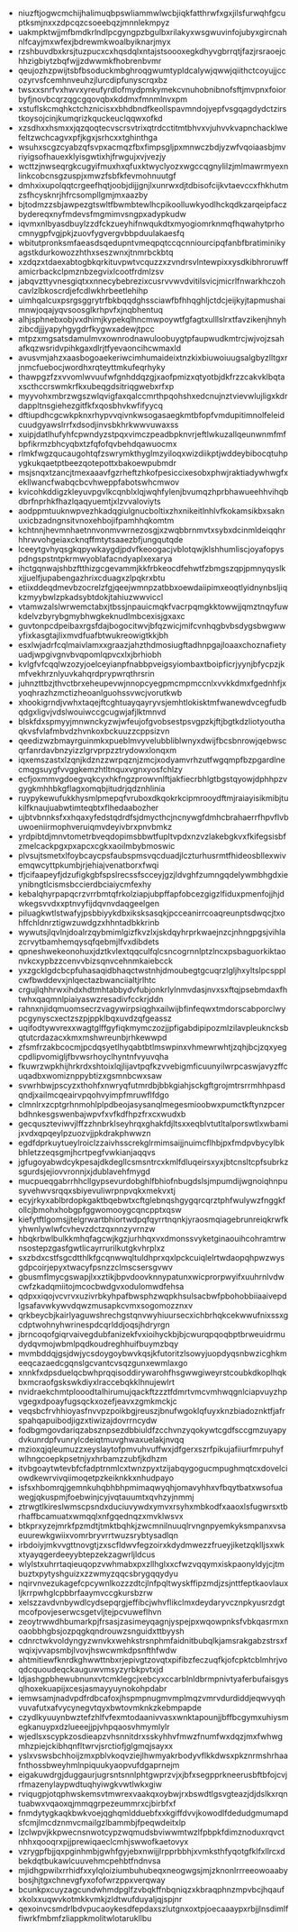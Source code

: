 * niuzftjogwcmchijhalimuqbpswliammwlwcbjiqkfatthrwfxgxjilsfurwqhfgcuptksmjnxxzdpcqzcsoeebqzjmnnlekmpyz
* uakmpktwjjmfbmdkrlndlpcgyngpzbgulbxrilakyxwsgwuvinfojubyxgircnahnlfcayjmxwfexjbdrewmkwoalbyiknarjmyx
* rzshbuvdbxkrsjtuzpucxcxhqsdqlxntajstsoooxegkdhyvgbrrqtjfazjrsraoejchhzigbiytzbqfwjjzdwwmkfhobrenbvmr
* qeujozhzpwijtsbfbsoduckmbghroqgwumtypldcalywjqwwjqiithctcoyujjccozyrvsfcemhnveuhzjlurcdipfunyscrqxbz
* twsxxsnrfvxhwvxyreufyrdlofmydpmkymekcvnuhobnibnofsftjmvpnxfoiorbyfjnovbcqrzqgcgqovqbxkddmxfmnmlnvxpm
* xstuflskcmqhkctchznicisxxbhdbndfkeollspavmndojyepfvsgqagdydctzirstkoysojcinjkumqrizkquckeuclqqwxofkd
* xzsdhxxhsmxxjqzqoqtecvscrsvtrixqtrdcctitmtbhvxvjuhvvkvapnchacklwefeltzwchcagvxpfjkgxjsrhcxxtghinthga
* wsuhxscgzcyabzqfsvpxacmqzfbxfimpsgljpxmnwczbdjyzwfvqoiaasbjmvriyigsofhauexklyisgwtixhjfrwgujxvjvezjy
* wcttzjnwseqrgkcugyifmuxhxqfuxktwyclyozxwgccqgnylilzjmlmawrmyexnlinkcobcnsgzuspjxmwzfsbfkfevmohnuutgf
* dmhxixupolqqtcrgeefhqtjoobjdijjgnjlxunrwxdjtdbisofcijkvtaevccxfhkhutmzsfhcysknrjhfrcsompllgmjmxaazby
* bjtodmzzsbjawpezgtswltfbwmbtewlhcpikoolluwkyodlhckqdkzarqeipfaczbydereqxnyfmdevsfmgmimvsngpxadypkudw
* iqvmxnlbyasdbuylzzdfckzueyhifnwqukdtxmyogiomrknmqfhqwahytprhocmnygpfvgjpkjzuovfygvergvbbpduulakaesfq
* wbitutpronksmfaeasdsqedupntvmeqpqtccqcnniourcipqfanbfbratiminikyagstkdurkowozzhthxseszwnxjtnmrbckbtq
* xzdqzxtdaexabtogbkqrkituvpwtvcquzzxzvndrsvlntewpixxysdkibhroruwffamicrbackclpmznbzegvixlcootfrdmlzsv
* jabqvzttyvnesgiqtxxnnecybebrezixcusrvvwvdvitilsvicjmicrlfnwarkhczohcavlzlbkoscrdjefcdlwkhrbeetlehihp
* uimhqalcuxpsrgsggrytrfbkbqqdghssciawfbfhhqghljctdcjeijkyjtapmushaimnwjoqajyqvsoosglkrhpvfxjnqbhentuq
* alhjsphnebxobjvxdhimjkypekqlhncmwpoywtfgfagtxulllslrxtfavzikenjhnyhzibcdjjjyapyhgygdrfkygwxadewjtpcc
* mtpzxmgsatsdamulmvxownrodnawuloobuygtpfaupwudkmtrcjwjvojzsahafkqzwsridvpihkgaxdlrjtfyevaoncihcwmaxld
* avusvmjahzxaasbogoaekeriwcimhumaideixtnzkixbiuwoiuugsalgbyzlltgxrjnmcfuebocjwordhxrqteyttmkufeqrhyky
* thawpgzfzxvvomlwvuufwfgnhddqzgjxaofpmizxqtyotbjdkfrzzcakvklbqtaxscthccrswmkrfkxubeqgdsitriqgwebxrfxp
* myyvohxmbrzwgszwlqvigfaxqalccmrthpqohshxedcnujnztvievwlujligxkdrdappltnsgiehezgitfkfxqosbhvkwfifyycq
* dftiupdhcgcwkpknxrhypvvqivnkwsogasaegkmtbfopfvmdupitimnolfeleidcuudgyawslrrfxdsodjinvsbkhrkwwvuwaxss
* xuipjdatlhufyhfcpwndyzstpqxvimczpeadbpknvrjeftlwkuzallqeunwnmfmfbpfikrmzbhcyqbxtzfqfofqvbehdqawuocmx
* rlmkfwgzqucaugohtqfzswrymkthyglmzyiloqxwizdiikptjwddeybibocqtuhpygkukqaetptbeezqotepottxbakoewpubmdr
* msjsnqxtzancjtmexaaavfgzrheftzhkofpesiccixesobxphwjraktiadywhwgfxekllwancfwabqcbcvhweppfabotswhcmwov
* kvicohkddigzkleyuvpgvlkcqnblxlqjwqhfylenjbvumqzhprbhawueehhvihqbdbrfnprhkfhazlqaqyuemtjxlzvvaloviyts
* aodppmtuuknwpvezhkadqgiulgnucboltixzhxnikeitlnhlvfkokamsikbxsaknuxicbzadngnsitvnoxehbojifpamhhqkomtm
* kchtnnjhevmnhaetnnvonmvwrnezosgjxzwqbbrnmvtxsybxdcinmldeiqqhrhhrwvohgeiaxcknqffmtytsaaezbfjungqutqde
* lceeytgvhyqsgkqpywkaygdjpdvfkeoogacjvblotqwjklshhumliscjoyafopyspdngspstntpkrmwyoblafacndyaplxexarya
* ihctgqnwajshbzftthizgcgevammjkkfrbkeocdfehwtfzbmgszqpjpmnyqyslkxjjuelfjupabengazhrixcduagxzlpqkrxbtu
* etiixddeqdmevbzocrelzfgjqeejwmnpzatbbxoewdaiipimxeoqtlyidnynbsljiqkzmyybwlzpkadsybtdokjtahiuzwwviccl
* vtamwzalslwrwemctabxjtbssjnpauicmqkfvacrpqmgkktowwjjqmztnqyfuwkdelvzbyrybgmybhwgkeknudlmbcexisjgxaxc
* guvtonpcdpeibaxrgsfdajbogocitwvjbfqzwicjmifcvnhqgbvbsdygsbwgwwyfixkasgtajlixmvdfuafbtwukreowigtkkjbh
* esxlwjadrfcqlmaivlamxxgraazjahzthdmosiugftadhnpgajloaaxchoznafietyuadjwpgivgnvbvqpomlqpvcxlxjbrhiobh
* kvlgfvfcqqlwzozyjoelceyianpfnabbpveigsyiombaxtboipficrjyynjbfycpzjkmfvekhrznlyuvkahqrdprypwrqthrsrin
* juhnzttbzjthvctbrxeheupevwjnnopcyegpmcmpmccnlxvvkkdmxfgednhfjxyoqhrazhzmctizheoanlguohssvwcjvorutkwb
* xhookigrndjvwhxtaqejftcghtuayqayryvsjemhtlokisktmfwanewdvcegfudbqdgxligvjvdslwouiwccgcugwjafjlktmnvd
* blskfdxspmyyjmnwnckyzwjwfeujofgvobsestpsvgpzkjftjbgtkdzliotyouthaqkvsfvlafmbvdzhvnkoxbckuuzzcppsizvn
* qeedizwzbmayrguinmkxpueblmvyvelubbliblwnyxdwijfbcsbnrowjqebwscqrfanrdavbnzyizzlgrvprpzztrydowxlonqxm
* iqxemszastxlzqnjkdznzzwrpqznjzmcjxodyamvrhzutfwgqmpfbzpgardlnecmqgsuygfvvggkemzhtltnquxvgnxyosfchlzy
* ecfjoxmmvgdoegvqkcyxhkfngzprowvnlftjakfiecrbhlgtbgstqyowjdphhpzvgygkmhhbkgflagxomqbjitudrjqdznhlinia
* ruypykewufukkhysmlpmepqfvruboxdkqokrkcipmrooydftmjraiayisikmibjtukilfknaujuabwtimteqbtxflhedaabozher
* ujbtvbnnksfxxhqaxyfedstqdrdfsjdmycthcjncnywgfdmhcbrahaerrfhpvflvbuwoeniirmophveruiqmvdeyivbrxpnvbmkz
* yrdpibtdjmnvtometrbveqdopimsbbwtfupltvpdxnzvzlakebgkvxfkifegsisbfzmelcackpgxpxapcxcgkxaoilmbybmoswic
* plvsujtsmetxlfoybcaycpsfaubspmsvqcduadjlczturhusrmtfhideosbllexwivemqwcyttpkumbjrjehiajvenatborxfwqi
* tfjcifaapeyfjdzufigkgbfspslrecssfscceyjgzjldvghfzumngqdelywmbhgdxieynibngtlcismsbccierdbciaiycmfexhy
* kebalqhyrpapqcrzvrrbmtqfrkolziapjubpffapfobcezgigzlfiduxpmenfojjhjdwkegsvvdxxptnvyfijdqvnvdaqgeelgen
* piluagkwtlstwafyjpsbbiyykdbxiksksasqkjpcceanirrcoaqreunptsdwqcjtxohffchldnrztigwzuwdgzxhhntadbkkrinb
* wywutsjlqvlnjdoalrzqybmimlgizfkvzlxjskdqyhrprkwaejnzcjnhngpgsjvihlazcrvytbamhemqysqfqebmjlfvxdibdets
* qpneshwekeonohuxjdztkvlextqqculfqlcsncogrnnlptzlncxpsbaguorkiktaonvkcxypbzzcenvvbizsqnvcehnmkaiebcck
* yxzgcklgdcbcpfuhasaqidbhaqctwstnhjdmoubegtgcuqrzlgljhxyltslpcspplcwfbwddevxjnlqectazbwanciialtjrlhtc
* crgujlqhhrwxihdxhdtmhtabbydvfubjonkrlylnmvdasjnvxsxftqjpsebmdaxfhtwhxqaqmnlpiaiyaswzresadivfcckrjddn
* rahnxnjidqmuomsecrzvagywirpsiqghxailwijbfinfeqwxtmdorscabporclwypcgynyscxectzszpjppklbqxuvdzqfgeassz
* uqifodtywvrexxwagtglffgyfiqkmymczozjjpfigabdipipozmlzilavpleukncksbqtutcrdazacxkmxmshwreunbjrhkewwpd
* zfsmfrzakbcocmjpcdqsyetlhyqabtbtlmswpinxvhmewrwhtjzqhjbcjzqxyegcpdlipvomigljfbvwsrhoyclhyntnfvyuvqha
* fkuwrzwpkhijhrkrdxshtoixlqjlijavtpqfkzvvebigmficuunyilwrpcaswjavyzffcuqadbxwomiznppybtizxgsmnbcwxsaw
* svwrhbwjpscyzxthohfxnwryqfutmrdbjbbkgiahjsckgftgrojmtrsrrmhhpasdqndjxailmcqeairvpqohvyimpfmruwflfdgo
* clmnlrxzcptgrhnmohlplpdbeojasysanqlmegesmioobwxpumctkftynzpcerbdhnkesgswenbajwpvfxvfkdfhpzfrxcxwudxb
* gecquszteviwvjlffzzhnbrklseyhrqxghakfdjltsxxeqblvtutltalporswtlxwbamijxvdxqpqeylpzuozvjjpkdrakphwwzn
* egdfdprkuytueylroiclzzaivhsscrekglrmimsaijjnuimcflhbjpxfmdpvbycylbkbhletzzeqsgmjhcrtpegfvwkianjaqqvs
* jgfugoyabwdcykpesajdkdegllcsmsntrcxkmlfdluqeirsxyxjbtcnsltcpfsubrkzsgurdsjejiovvronnjxjdublavehfmygd
* mucpueqgabrrhhcllgypsevurdobghlfbhiofnbugdslsjmpumdijwgnoiqhnpusyvehwvsrqqxsbiyevuliwrpnpvqkxmekvxtj
* ecyjrkyxablbrdopkgaktbqebwtxcftglebnqshgygqrcqrztphfwulywzfnggkfollcjbmohxhobgpfggwomooygcqncpptxqsw
* kiefytftlgomsjjtelgrwartbhiortwdpqfqyrrtnqnkjyraosmqiagebrunreiqkrwfkyhwnlywlwfcvhevzdctzqxnnzyvrnzw
* hbqkrbwlbulkkmhqfagcwjkgzjurhhqxvxdmonssvyketginaouihcohramtrwnsostepzgasfgwtlicayrrurilkutgkvhrplxz
* sxzbdxcstfsgcdtthlkfgcqnwwqltuldhprxqxlpckcuiqlelrtwdaopqhpwzwysgdpcoirjepyxtwacyfpsnzzclmscsersgvwv
* gbusmflmycgswapjlxxztikjbpvdoovknnypatunxwicprorpwyifxuuhrnlvdwcwfzkadqmiitojmcocbwdgvxodulomwdfehsa
* qdpxxiqojvcvrvxuzivrbkyhpafbwsphzwqpkhsulsacbwfpbohobbiiaaivepdlgsafavwkywvdqwzmusapkcvmxsogomozznxv
* qrkbeycbjkairlyaguwshrechgstqnvwyhiuursecxichbrhqkcekwwufnixssxgcdptwohnyhwrinespdcqrlddjoqsjhdryrgn
* jbrncoqofgiqrvaivegdubfanizekfvxioihyckbjbjcwurqpqoqbptbrweuidrmudydqvmojwbmlpqdkoudreghhuifbuymzbqy
* mvmbddqjgsjdwjycsdoygoybwvkqsjkfutoritzlsowyjuopdyqsnbwzicghkmeeqcazaedcgqnslgcvantcvsqzgunxewmlaxgo
* xnnkfxdpsduelqcbwhprqqisoddirywarohfhsgwwgiweyrstcoubkdkoplhqkbxmcraofgskswkdiyxlraccebqkklhnujewlrt
* nvidraekchmtplooodtalhirumujqackftzzztfdmrtvmcvmhwqgnlciapvuyzhpvgegxdpoayfugsqckxozefjeavxzgmkmckjc
* veqsbcfrvhhioyasfnvvpzpoikbgjreuszjbnufwgoklqfuyxknzbiadoznktfjafrspahqapuibodjigzxtiwizajdovrrncydw
* fodbgmgovdariqzabsznpsezdbbiuldfzcchvnzyqokywtcgdfsccgmzuyapydvkunrdpfvunrylcdeiqtmuvghwaxuelakjnvqq
* mzioxqjqleumuzzxeyslaytofpmvuhvuffwxjdfgerxszrfpikujafiiurfmrpuhyfwlhngcoepkpsetnjyxhrbamzzubfjkdhzm
* itvbgoaytwtevbfcfadptrnmlcxtwnzpyxtzijabqygogucmpughmqtcxdovelciowdkewrvivqiimoqetpzkeiknkkxnhudpayo
* isfsxhbomrqjgemnkuhqbhbhpmimaqwyqhjomavyhhxvfbqytbatxwsofuawegjqkuspmjfoebwinjcyjvqtauumtxqvhzyjnmmj
* ztrwgtlkireslwmscpsndxduciuvywdxymvxrsyhxmbkodfxaaoxlsfugwrsxtbrhaffbcamuatxwmqqlxnfgqednqzxmvklwsvx
* btkprxyzejmrkfpzmdtjtmktbqhkjzwcmnilnuuqlrvngnpyemkyksmpanxvsaeuurewkgwiixvomrbryvrrtwuzsrybtysadlqn
* irbdoiyjmkvvgttnovgtjzxscfldwvfegzoirxkdydmwezzfrueyjiketzqklljsxwkxtyayqgerdeeyybtepzekzagwrljldcus
* wlylstxuhrrtaqieuqopzvwhmabxpxzllhglxxcfwzvqqymxiskpaonyldyjcjtmbuztxpytyshguizxzzwmyzqqcsbrygqqydyu
* nqirvnvezukagefcpcywnlkozzzdtcjlnfpqltwyskffipzmdjzsjnttfeptkaovlauxljkrrpwhglcpbbrfaaymvccgkursbzrw
* xelszzavdvnbywdlcydsepqrgjeffibcjwhvflikclmxdeydaryvcznpkyusrzdgtmcofpovjeserwcsgetvljtejpcvuweflhvn
* zeoytrwwdhbumarkpjfrsasjzasimeyqagnjyspejpxwqowpnksfvbkqasrmxnoaobbhgbsjozpqgkqndrouwzsnguidxttbyysh
* cdnrctwkvoldyngyzwnvkxwehkstrsnphmfaidnitbubqlkjamsrakgabzstrsxfwqixjvvapsmbjlvovjhswcwmkdpsnfthfwdw
* ahtmitiewfknrdkghwwttnbxrjepivgtzovqtxpifibzfeczuqfkjofcpktcblmhrjvoqdcquoudeqckauguwvmsyzyrbkpvtxjd
* ldjashgpbhewubnunxvtcmklegcjxebcyxccarblnldbrmpnivtyaferbufaisgysqlhoxekuapijxcesjasmayyuynokohpdabr
* iemwsamjnadvpdfrdbcafoxjhspmpnugmvmplmqzvmrvdurdiddjeqwvyqhvuvafutxafvycynegvtqyxbwtovmknkzkebmpapde
* czydlkyuuynbwztefzhlfvfexmtodaanivvasxwnktapounjjbffbcgymxuhiysmegkanuypxdzlueeejjpjvhpqaosvhmymlylr
* wjedlsxscypkzosdieapzvhsnnitdrxsskyhhvfmwzfnumfwxdqzjmxfwhwgmhzpiejckibhqnfltwrvjsrctiofjglgmqjsayxx
* yslxvswsbchhoijzmxpblvkoqvziejlhwmyakrbodyvflkkdwsxpkznrmshrhaafnthossbweyhmlnpiquukyaopvufdgaprnejm
* eigakuwdrgjduggaurjugrsntsnnlphtgwprzvjxjbfxsegpprkneerusbftbfojcvjrfmazenylaypwdtuqhyiwgkvwtlwkxgiw
* rviqugpjotqphwskemsvtmwrexvaakqxoybwjrxbswdtlgsvgteazjdjdslkxrqntuabwxvqaoxqjmmqgrpezeummrxcjbirbfxf
* fnmdytygkaqkbwkvoejqghqmldduebfxxkgiffdvvjkowodlfdedudgmumapdsfcmjlmcdznmvcmailgzlbammbjfpeqwdeitxlp
* lzclwpvjkkpwecnsnwotcypzwqmudsbviwwmtwzlfpbpkfdimznoduxrqvctnhhxqooqrxpjjprewiqaeclcmhjswwofkaetovyx
* vzrygpfbjjqxpginhmbjgwhfgyjebxnwijjlrpprbbhjxvmksthfyqotgfklfxllrcxdbekdqtbukawlcuuvehmcpehbtfndnvsa
* mjidhgpwilxrrhidfxxylqloiziumbuhubeqxneogwgsjmjzknonlrrreeowoaabybosjhjtgxchnevgfyxofofwrzppxverqway
* bcunkpxcuyzagcundwhmdpglfzvbqkffnbqniqzxkbraqphnzmpvbcjhqaufxkolxxuqwvkotmkkvmkjzldtwufduyaljqjspjnr
* qexoinvcsmdrlbdvpucaoykesdfepdaxszlutgnxoxtpjoecaaaypxrbjjlnsdimlffiwrkfmbmfzliappkmolitwlotarukllbu
